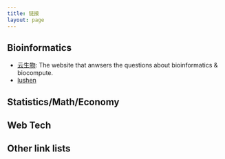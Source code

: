 ```yaml
---
title: 链接
layout: page
---
```


## Bioinformatics

- [云生物](http://yunbio.com/): The website that anwsers the questions about bioinformatics & biocompute.
- [lushen](http://lushen.name "lushen")


## Statistics/Math/Economy
  

## Web Tech


## Other link lists

